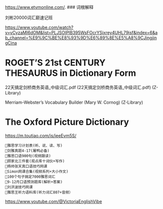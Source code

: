 https://www.etymonline.com/. ### 词根解释

刘彬20000词汇巅速记班

https://www.youtube.com/watch?v=yCyzaMI6dOM&list=PLJSOIPlB395WsFOcrYSjxrey4UHL79jsf&index=6&ab_channel=%E9%9C%BE%E8%93%9D%E6%89%8E%E5%A8%9CJingjingCina

# ROGET’S 21st CENTURY THESAURUS in Dictionary Form

22天搞定剑桥商务英语_中级词汇.pdf (22天搞定剑桥商务英语_中级词汇.pdf) (Z-Library)

Merriam-Webster’s Vocabulary Builder (Mary W. Cornog) (Z-Library)

# The Oxford Picture Dictionary
https://m.toutiao.com/is/ieeEvm5S/
```
🔸雅思学习计划表(听、说、读、写)
🔸剑雅真题4-17(屠鸭必备)
🔸雅思口语900句(视频跟读)
🔸顾家北三件套(观点库十词伙+写作)
🔸杨帅张天真口语技巧网课
🔸Simon网课合集(视频系列+大小作文)
🔸100个句子搞定7000雅思词汇
🔸9-12月口语预测题库(解析+答案)
🔸刘洪波技巧网课
🔸雅思王听力语料库(听力词汇807+音频）
```
https://www.youtube.com/@VictoriaEnglishVibe
